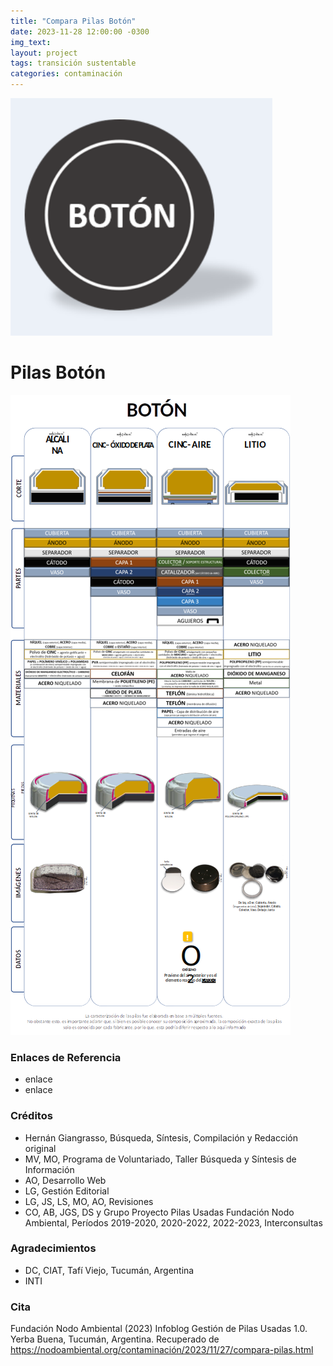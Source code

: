 ```yaml
---
title: "Compara Pilas Botón"
date: 2023-11-28 12:00:00 -0300
img_text: 
layout: project
tags: transición sustentable
categories: contaminación
---
```


![pilaboton](/assets/images/post/06pilaboton.png)

<!--section-->

# Pilas Botón

![comppb](/assets/images/post/06comparapilaboton.png)




### Enlaces de Referencia  

- enlace
- enlace

### Créditos  

- Hernán Giangrasso, Búsqueda, Síntesis, Compilación y Redacción original  
- MV, MO, Programa de Voluntariado, Taller Búsqueda y Síntesis de Información  
- AO, Desarrollo Web  
- LG, Gestión Editorial  
- LG, JS, LS, MO, AO, Revisiones  
- CO, AB, JGS, DS y Grupo Proyecto Pilas Usadas Fundación Nodo Ambiental, Períodos 2019-2020, 2020-2022, 2022-2023, Interconsultas

### Agradecimientos  

- DC, CIAT, Tafí Viejo, Tucumán, Argentina
- INTI

### Cita  

Fundación Nodo Ambiental (2023) Infoblog Gestión de Pilas Usadas 1.0. Yerba Buena, Tucumán, Argentina. Recuperado de <https://nodoambiental.org/contaminación/2023/11/27/compara-pilas.html>

